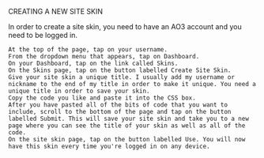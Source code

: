 CREATING A NEW SITE SKIN

In order to create a site skin, you need to have an AO3 account and you need to be logged in.

    At the top of the page, tap on your username.
    From the dropdown menu that appears, tap on Dashboard.
    On your Dashboard, tap on the link called Skins.
    On the Skins page, tap on the button labelled Create Site Skin.
    Give your site skin a unique title. I usually add my username or nickname to the end of my title in order to make it unique. You need a unique title in order to save your skin.
    Copy the code you like and paste it into the CSS box.
    After you have pasted all of the bits of code that you want to include, scroll to the bottom of the page and tap on the button labelled Submit. This will save your site skin and take you to a new page where you can see the title of your skin as well as all of the code.
    On the site skin page, tap on the button labelled Use. You will now have this skin every time you're logged in on any device.
